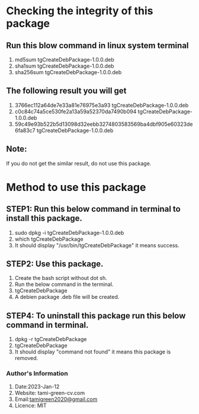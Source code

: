 # Checking the integrity of this package
##  Run this blow command in linux system terminal
1. md5sum tgCreateDebPackage-1.0.0.deb 
2. sha1sum tgCreateDebPackage-1.0.0.deb
3. sha256sum tgCreateDebPackage-1.0.0.deb

## The following result you will get
1. 3766ec112a64de7e33a81e76975e3a93  tgCreateDebPackage-1.0.0.deb
2. c0c84c74a5ce530fe2a13a59a52370da7490b094  tgCreateDebPackage-1.0.0.deb
3. 59c49e93b522b5d13098d32eebb3274803583569ba4dbf905e60323de6fa83c7 tgCreateDebPackage-1.0.0.deb

## Note:
If you do not get the similar result, do not use this package.

# Method to use this package
## STEP1: Run this below command in terminal to install this package.
1. sudo dpkg -i tgCreateDebPackage-1.0.0.deb   
2. which tgCreateDebPackage            
3. It should display "/usr/bin/tgCreateDebPackage" it means success.

## STEP2: Use this package.
1. Create the bash script without dot sh. 
2. Run the below command in the terminal.
3. tgCreateDebPackage
4. A debien package .deb file will be created.

## STEP4: To uninstall this package run this below command in terminal.
1. dpkg -r tgCreateDebPackage   
2. tgCreateDebPackage         
3. It should display "command not found" it means this package is removed.

### Author's Information
1. Date:2023-Jan-12
2. Website: tami-green-cv.com
3. Email:tamigreen2020@gmail.com
4. Licence: MIT
